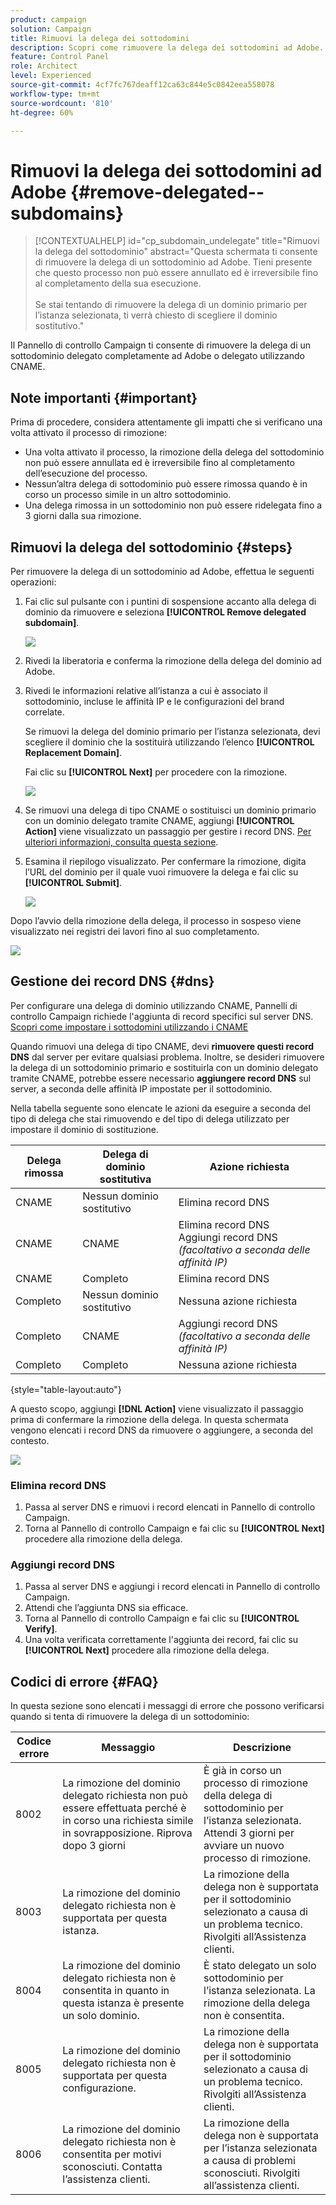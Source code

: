 ```yaml
---
product: campaign
solution: Campaign
title: Rimuovi la delega dei sottodomini
description: Scopri come rimuovere la delega dei sottodomini ad Adobe.
feature: Control Panel
role: Architect
level: Experienced
source-git-commit: 4cf7fc767deaff12ca63c844e5c0842eea558078
workflow-type: tm+mt
source-wordcount: '810'
ht-degree: 60%

---
```


# Rimuovi la delega dei sottodomini ad Adobe {#remove-delegated--subdomains}

>[!CONTEXTUALHELP]
>id="cp_subdomain_undelegate"
>title="Rimuovi la delega del sottodominio"
>abstract="Questa schermata ti consente di rimuovere la delega di un sottodominio ad Adobe. Tieni presente che questo processo non può essere annullato ed è irreversibile fino al completamento della sua esecuzione.<br><br>Se stai tentando di rimuovere la delega di un dominio primario per l’istanza selezionata, ti verrà chiesto di scegliere il dominio sostitutivo."

Il Pannello di controllo Campaign ti consente di rimuovere la delega di un sottodominio delegato completamente ad Adobe o delegato utilizzando CNAME.

## Note importanti {#important}

Prima di procedere, considera attentamente gli impatti che si verificano una volta attivato il processo di rimozione:

* Una volta attivato il processo, la rimozione della delega del sottodominio non può essere annullata ed è irreversibile fino al completamento dell’esecuzione del processo.
* Nessun’altra delega di sottodominio può essere rimossa quando è in corso un processo simile in un altro sottodominio.
* Una delega rimossa in un sottodominio non può essere ridelegata fino a 3 giorni dalla sua rimozione.

## Rimuovi la delega del sottodominio {#steps}

Per rimuovere la delega di un sottodominio ad Adobe, effettua le seguenti operazioni:

1. Fai clic sul pulsante con i puntini di sospensione accanto alla delega di dominio da rimuovere e seleziona **[!UICONTROL Remove delegated subdomain]**.

   ![](assets/undelegate-subdomain.png)

1. Rivedi la liberatoria e conferma la rimozione della delega del dominio ad Adobe.

1. Rivedi le informazioni relative all’istanza a cui è associato il sottodominio, incluse le affinità IP e le configurazioni del brand correlate.

   Se rimuovi la delega del dominio primario per l’istanza selezionata, devi scegliere il dominio che la sostituirà utilizzando l’elenco **[!UICONTROL Replacement Domain]**.

   Fai clic su **[!UICONTROL Next]** per procedere con la rimozione.

   ![](assets/undelegate-subdomain-details.png)

1. Se rimuovi una delega di tipo CNAME o sostituisci un dominio primario con un dominio delegato tramite CNAME, aggiungi **[!UICONTROL Action]** viene visualizzato un passaggio per gestire i record DNS. [Per ulteriori informazioni, consulta questa sezione](#dns).

1. Esamina il riepilogo visualizzato. Per confermare la rimozione, digita l’URL del dominio per il quale vuoi rimuovere la delega e fai clic su **[!UICONTROL Submit]**.

   ![](assets/undelegate-submit.png)

Dopo l’avvio della rimozione della delega, il processo in sospeso viene visualizzato nei registri dei lavori fino al suo completamento.

![](assets/undelegate-job.png)

## Gestione dei record DNS {#dns}

Per configurare una delega di dominio utilizzando CNAME, Pannelli di controllo Campaign richiede l&#39;aggiunta di record specifici sul server DNS. [Scopri come impostare i sottodomini utilizzando i CNAME](setting-up-new-subdomain.md#use-cnames)

Quando rimuovi una delega di tipo CNAME, devi **rimuovere questi record DNS** dal server per evitare qualsiasi problema. Inoltre, se desideri rimuovere la delega di un sottodominio primario e sostituirla con un dominio delegato tramite CNAME, potrebbe essere necessario **aggiungere record DNS** sul server, a seconda delle affinità IP impostate per il sottodominio.

Nella tabella seguente sono elencate le azioni da eseguire a seconda del tipo di delega che stai rimuovendo e del tipo di delega utilizzato per impostare il dominio di sostituzione.

| Delega rimossa | Delega di dominio sostitutiva | Azione richiesta |
|  ---  |  ---  |  ---  |
| CNAME | Nessun dominio sostitutivo | Elimina record DNS |
| CNAME | CNAME | Elimina record DNS<br/>Aggiungi record DNS *(facoltativo a seconda delle affinità IP)* |
| CNAME | Completo | Elimina record DNS |
| Completo | Nessun dominio sostitutivo | Nessuna azione richiesta |
| Completo | CNAME | Aggiungi record DNS *(facoltativo a seconda delle affinità IP)* |
| Completo | Completo | Nessuna azione richiesta |

{style="table-layout:auto"}

A questo scopo, aggiungi **[!DNL Action]** viene visualizzato il passaggio prima di confermare la rimozione della delega. In questa schermata vengono elencati i record DNS da rimuovere o aggiungere, a seconda del contesto.

![](assets/action-step.png)

### Elimina record DNS

1. Passa al server DNS e rimuovi i record elencati in Pannello di controllo Campaign.
1. Torna al Pannello di controllo Campaign e fai clic su **[!UICONTROL Next]** procedere alla rimozione della delega.

### Aggiungi record DNS

1. Passa al server DNS e aggiungi i record elencati in Pannello di controllo Campaign.
1. Attendi che l’aggiunta DNS sia efficace.
1. Torna al Pannello di controllo Campaign e fai clic su **[!UICONTROL Verify]**.
1. Una volta verificata correttamente l&#39;aggiunta dei record, fai clic su **[!UICONTROL Next]** procedere alla rimozione della delega.

## Codici di errore {#FAQ}

In questa sezione sono elencati i messaggi di errore che possono verificarsi quando si tenta di rimuovere la delega di un sottodominio:

| Codice errore | Messaggio | Descrizione |
|  ---  |  ---  |  ---  |
| 8002 | La rimozione del dominio delegato richiesta non può essere effettuata perché è in corso una richiesta simile in sovrapposizione. Riprova dopo 3 giorni | È già in corso un processo di rimozione della delega di sottodominio per l’istanza selezionata. Attendi 3 giorni per avviare un nuovo processo di rimozione. |
| 8003 | La rimozione del dominio delegato richiesta non è supportata per questa istanza. | La rimozione della delega non è supportata per il sottodominio selezionato a causa di un problema tecnico. Rivolgiti all’Assistenza clienti. |
| 8004 | La rimozione del dominio delegato richiesta non è consentita in quanto in questa istanza è presente un solo dominio. | È stato delegato un solo sottodominio per l’istanza selezionata. La rimozione della delega non è consentita. |
| 8005 | La rimozione del dominio delegato richiesta non è supportata per questa configurazione. | La rimozione della delega non è supportata per il sottodominio selezionato a causa di un problema tecnico. Rivolgiti all’Assistenza clienti. |
| 8006 | La rimozione del dominio delegato richiesta non è consentita per motivi sconosciuti. Contatta l’assistenza clienti. | La rimozione della delega non è supportata per l’istanza selezionata a causa di problemi sconosciuti. Rivolgiti all’assistenza clienti. |
